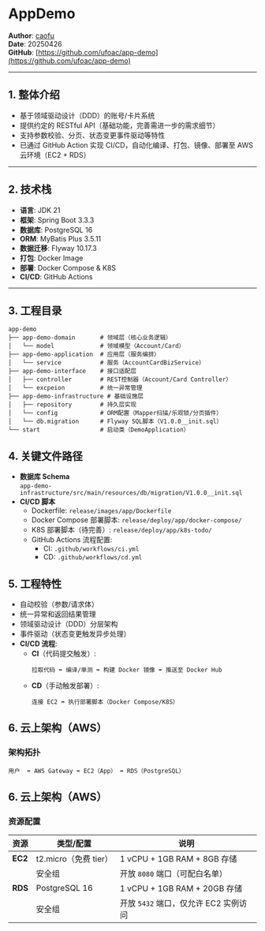 # AppDemo  
**Author**: [caofu](https://github.com/ufoac)  
**Date**: 20250426  
**GitHub**: [https://github.com/ufoac/app-demo](https://github.com/ufoac/app-demo)

---

## 1. 整体介绍  
- 基于领域驱动设计（DDD）的账号/卡片系统  
- 提供约定的 RESTful API（基础功能，完善需进一步的需求细节）  
- 支持参数校验、分页、状态变更事件驱动等特性  
- 已通过 GitHub Action 实现 CI/CD，自动化编译、打包、镜像、部署至 AWS 云环境（EC2 + RDS）  

---

## 2. 技术栈  
- **语言**: JDK 21  
- **框架**: Spring Boot 3.3.3  
- **数据库**: PostgreSQL 16  
- **ORM**: MyBatis Plus 3.5.11  
- **数据迁移**: Flyway 10.17.3  
- **打包**: Docker Image  
- **部署**: Docker Compose & K8S  
- **CI/CD**: GitHub Actions  

---

## 3. 工程目录  
```plaintext
app-demo  
├── app-demo-domain       # 领域层（核心业务逻辑）  
│   └── model             # 领域模型（Account/Card）  
├── app-demo-application  # 应用层（服务编排）  
│   └── service           # 服务（AccountCardBizService）  
├── app-demo-interface    # 接口适配层  
│   ├── controller        # REST控制器（Account/Card Controller）  
│   └── excpeion          # 统一异常管理  
├── app-demo-infrastructure # 基础设施层  
│   ├── repository        # 持久层实现  
│   └── config            # ORM配置（Mapper扫描/乐观锁/分页插件）  
│   └── db.migration      # Flyway SQL脚本（V1.0.0__init.sql）  
└── start                 # 启动类（DemoApplication）
```

## 4. 关键文件路径  
- **数据库 Schema**  
  `app-demo-infrastructure/src/main/resources/db/migration/V1.0.0__init.sql`  
- **CI/CD 脚本**  
  - Dockerfile: `release/images/app/Dockerfile`  
  - Docker Compose 部署脚本: `release/deploy/app/docker-compose/`  
  - K8S 部署脚本（待完善）: `release/deploy/app/k8s-todo/`  
  - GitHub Actions 流程配置:  
    - CI: `.github/workflows/ci.yml`  
    - CD: `.github/workflows/cd.yml`

## 5. 工程特性  
- 自动校验（参数/请求体）  
- 统一异常和返回结果管理  
- 领域驱动设计（DDD）分层架构  
- 事件驱动（状态变更触发异步处理）  
- **CI/CD 流程**:  
  - **CI**（代码提交触发）:  
    ```plaintext
    拉取代码 ➡ 编译/单测 ➡ 构建 Docker 镜像 ➡ 推送至 Docker Hub  
    ```  
  - **CD**（手动触发部署）:  
    ```plaintext
    连接 EC2 ➡ 执行部署脚本（Docker Compose/K8S）  
    ```

## 6. 云上架构（AWS）  
### 架构拓扑  
```plaintext
用户  ➡ AWS Gateway ➡ EC2（App） ➡ RDS（PostgreSQL）
```
## 6. 云上架构（AWS）  
### 资源配置  
| 资源   | 类型/配置              | 说明                          |
|--------|------------------------|-------------------------------|
| **EC2** | t2.micro（免费 tier）  | 1 vCPU + 1GB RAM + 8GB 存储   |
|        | 安全组                 | 开放 `8080` 端口（可配白名单） |
| **RDS** | PostgreSQL 16          | 1 vCPU + 1GB RAM + 20GB 存储  |
|        | 安全组                 | 开放 `5432` 端口，仅允许 EC2 实例访问 |
